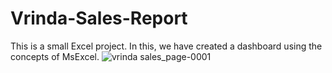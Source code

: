 # Vrinda-Sales-Report
This is a small Excel project. In this, we have created a dashboard using the concepts of MsExcel.
![vrinda sales_page-0001](https://github.com/ankit5163/Vrinda-Sales-Report/assets/85782912/3b3a3e61-6e1a-4f7b-a68c-2634594048f7)
